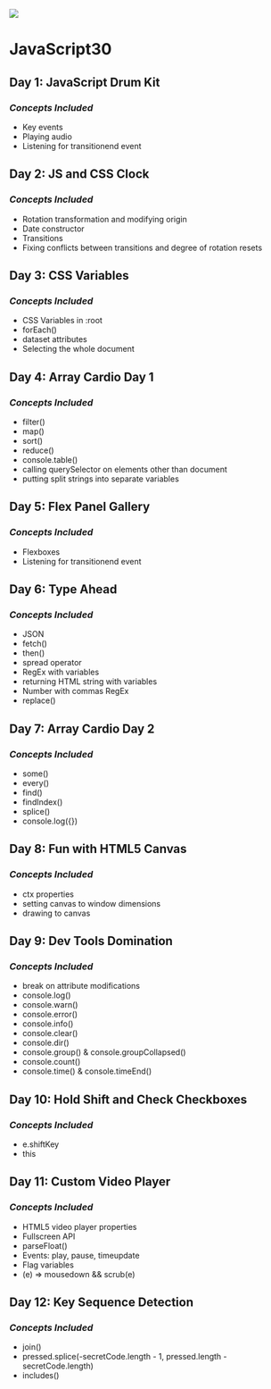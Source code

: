 ﻿![](https://javascript30.com/images/JS3-social-share.png)

# **JavaScript30**

## **Day 1: JavaScript Drum Kit**

### *Concepts Included*

- Key events
- Playing audio
- Listening for transitionend event

## **Day 2: JS and CSS Clock**

### *Concepts Included*

- Rotation transformation and modifying origin
- Date constructor
- Transitions
- Fixing conflicts between transitions and degree of rotation resets

## **Day 3: CSS Variables**

### *Concepts Included*

- CSS Variables in :root
- forEach()
- dataset attributes
- Selecting the whole document

## **Day 4: Array Cardio Day 1**

### *Concepts Included*

- filter()
- map()
- sort()
- reduce()
- console.table()
- calling querySelector on elements other than document
- putting split strings into separate variables

## **Day 5: Flex Panel Gallery**

### *Concepts Included*

- Flexboxes
- Listening for transitionend event

## **Day 6: Type Ahead**

### *Concepts Included*

- JSON
- fetch()
- then()
- spread operator
- RegEx with variables
- returning HTML string with variables
- Number with commas RegEx
- replace()

## **Day 7: Array Cardio Day 2**

### *Concepts Included*

- some()
- every()
- find()
- findIndex()
- splice()
- console.log({})

## **Day 8: Fun with HTML5 Canvas**

### *Concepts Included*

- ctx properties
- setting canvas to window dimensions
- drawing to canvas

## **Day 9: Dev Tools Domination**

### *Concepts Included*

- break on attribute modifications
- console.log()
- console.warn()
- console.error()
- console.info()
- console.clear()
- console.dir()
- console.group() & console.groupCollapsed()
- console.count()
- console.time() & console.timeEnd()

## **Day 10: Hold Shift and Check Checkboxes**

### *Concepts Included*

- e.shiftKey
- this

## **Day 11: Custom Video Player**

### *Concepts Included*

- HTML5 video player properties
- Fullscreen API
- parseFloat()
- Events: play, pause, timeupdate
- Flag variables
- (e) => mousedown && scrub(e)

## **Day 12: Key Sequence Detection**

### *Concepts Included*

- join()
- pressed.splice(-secretCode.length - 1, pressed.length - secretCode.length)
- includes()